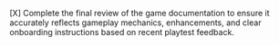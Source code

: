 [X] Complete the final review of the game documentation to ensure it accurately reflects gameplay mechanics, enhancements, and clear onboarding instructions based on recent playtest feedback.